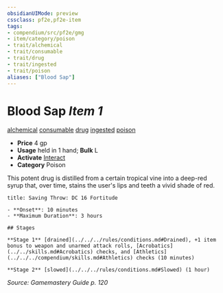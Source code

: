 ```yaml
---
obsidianUIMode: preview
cssclass: pf2e,pf2e-item
tags:
- compendium/src/pf2e/gmg
- item/category/poison
- trait/alchemical
- trait/consumable
- trait/drug
- trait/ingested
- trait/poison
aliases: ["Blood Sap"]
---
```

# Blood Sap *Item 1*  
[alchemical](../../../rules/traits/alchemical.md)  [consumable](../../../rules/traits/consumable.md)  [drug](../../../rules/traits/drug-gmg.md)  [ingested](../../../rules/traits/ingested.md)  [poison](../../../rules/traits/poison.md)  

- **Price** 4 gp
- **Usage** held in 1 hand; **Bulk** L
- **Activate** [Interact](../../../rules/actions/interact.md)
- **Category** Poison

This potent drug is distilled from a certain tropical vine into a deep-red syrup that, over time, stains the user's lips and teeth a vivid shade of red.

```ad-inline-affliction
title: Saving Throw: DC 16 Fortitude

- **Onset**: 10 minutes
- **Maximum Duration**: 3 hours

## Stages

**Stage 1** [drained](../../../rules/conditions.md#Drained), +1 item bonus to weapon and unarmed attack rolls, [Acrobatics](../../skills.md#Acrobatics) checks, and [Athletics](../../../compendium/skills.md#Athletics) checks (10 minutes)

**Stage 2** [slowed](../../../rules/conditions.md#Slowed) (1 hour)
```

*Source: Gamemastery Guide p. 120*
